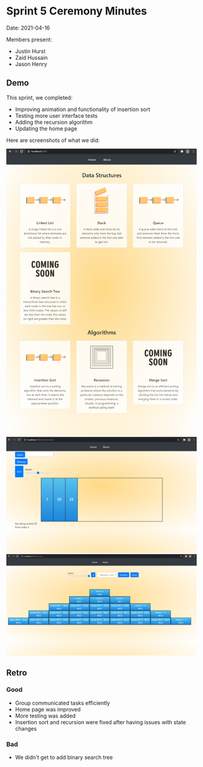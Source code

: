 # Sprint 5 Ceremony Minutes
  
Date: 2021-04-16

Members present:

* Justin Hurst
* Zaid Hussain 
* Jason Henry
  
 ## Demo

  This sprint, we completed:

  * Improving animation and functionality of insertion sort
  * Testing more user interface tests
  * Adding the recursion algorithm
  * Updating the home page

  Here are screenshots of what we did:
 
  ![Home Page](/doc/images/Sprint5Home.PNG?raw=true)
  ![Insertion Sort](/doc/images/Sprint5InsertionSort.PNG?raw=true)
  ![Recursion](/doc/images/Sprint5Recursion.PNG?raw=true)
  
  ## Retro

  ### Good

  * Group communicated tasks efficiently 
  * Home page was improved 
  * More testing was added 
  * Insertion sort and recursion were fixed after having issues with state changes 

  ### Bad

  * We didn't get to add binary search tree
  
 